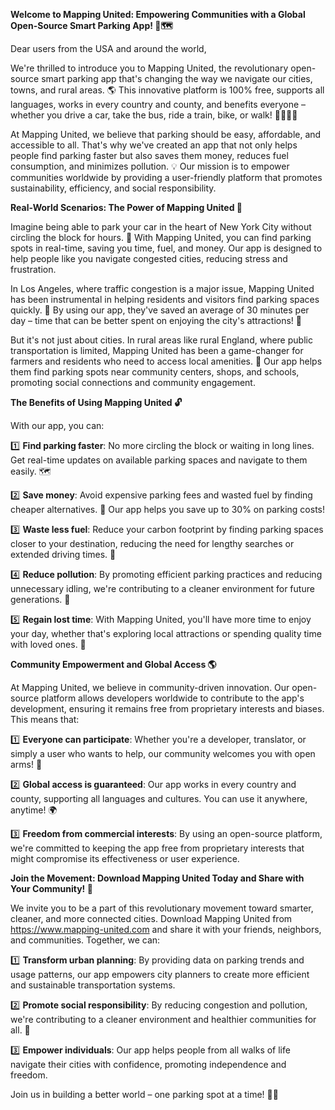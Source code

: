 **Welcome to Mapping United: Empowering Communities with a Global Open-Source Smart Parking App! 🚀🗺️**

Dear users from the USA and around the world,

We're thrilled to introduce you to Mapping United, the revolutionary open-source smart parking app that's changing the way we navigate our cities, towns, and rural areas. 🌎 This innovative platform is 100% free, supports all languages, works in every country and county, and benefits everyone – whether you drive a car, take the bus, ride a train, bike, or walk! 🚶‍♀️🚌💨

At Mapping United, we believe that parking should be easy, affordable, and accessible to all. That's why we've created an app that not only helps people find parking faster but also saves them money, reduces fuel consumption, and minimizes pollution. 💡 Our mission is to empower communities worldwide by providing a user-friendly platform that promotes sustainability, efficiency, and social responsibility.

**Real-World Scenarios: The Power of Mapping United 🌟**

Imagine being able to park your car in the heart of New York City without circling the block for hours. 🗽️ With Mapping United, you can find parking spots in real-time, saving you time, fuel, and money. Our app is designed to help people like you navigate congested cities, reducing stress and frustration.

In Los Angeles, where traffic congestion is a major issue, Mapping United has been instrumental in helping residents and visitors find parking spaces quickly. 🚗 By using our app, they've saved an average of 30 minutes per day – time that can be better spent on enjoying the city's attractions! 🌴

But it's not just about cities. In rural areas like rural England, where public transportation is limited, Mapping United has been a game-changer for farmers and residents who need to access local amenities. 🚜 Our app helps them find parking spots near community centers, shops, and schools, promoting social connections and community engagement.

**The Benefits of Using Mapping United 🔓**

With our app, you can:

1️⃣ **Find parking faster**: No more circling the block or waiting in long lines. Get real-time updates on available parking spaces and navigate to them easily. 🗺️

2️⃣ **Save money**: Avoid expensive parking fees and wasted fuel by finding cheaper alternatives. 💸 Our app helps you save up to 30% on parking costs!

3️⃣ **Waste less fuel**: Reduce your carbon footprint by finding parking spaces closer to your destination, reducing the need for lengthy searches or extended driving times. 🌱

4️⃣ **Reduce pollution**: By promoting efficient parking practices and reducing unnecessary idling, we're contributing to a cleaner environment for future generations. 🌟

5️⃣ **Regain lost time**: With Mapping United, you'll have more time to enjoy your day, whether that's exploring local attractions or spending quality time with loved ones. 🤩

**Community Empowerment and Global Access 🌎**

At Mapping United, we believe in community-driven innovation. Our open-source platform allows developers worldwide to contribute to the app's development, ensuring it remains free from proprietary interests and biases. This means that:

1️⃣ **Everyone can participate**: Whether you're a developer, translator, or simply a user who wants to help, our community welcomes you with open arms! 🤝

2️⃣ **Global access is guaranteed**: Our app works in every country and county, supporting all languages and cultures. You can use it anywhere, anytime! 🌍

3️⃣ **Freedom from commercial interests**: By using an open-source platform, we're committed to keeping the app free from proprietary interests that might compromise its effectiveness or user experience.

**Join the Movement: Download Mapping United Today and Share with Your Community! 🚀**

We invite you to be a part of this revolutionary movement toward smarter, cleaner, and more connected cities. Download Mapping United from https://www.mapping-united.com and share it with your friends, neighbors, and communities. Together, we can:

1️⃣ **Transform urban planning**: By providing data on parking trends and usage patterns, our app empowers city planners to create more efficient and sustainable transportation systems.

2️⃣ **Promote social responsibility**: By reducing congestion and pollution, we're contributing to a cleaner environment and healthier communities for all. 🌿

3️⃣ **Empower individuals**: Our app helps people from all walks of life navigate their cities with confidence, promoting independence and freedom.

Join us in building a better world – one parking spot at a time! 🚀💪